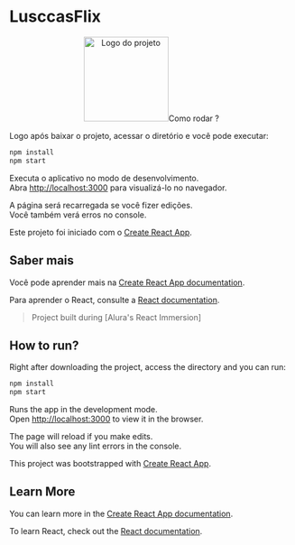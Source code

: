 # LusccasFlix

<p align="center">
  <img alt="Logo do projeto" width="150px" src="https://github.com/luccasadriano/lusccasflix/blob/master/src/assets/img/Logot60.png />
</p>

pt-BR

> Projeto construido durante a [Imersão React da Alura]

## Como rodar ?

Logo após baixar o projeto, acessar o diretório e você pode executar:

```sh
npm install
npm start
```


Executa o aplicativo no modo de desenvolvimento.<br />
Abra [http://localhost:3000](http://localhost:3000) para visualizá-lo no navegador.

A página será recarregada se você fizer edições. <br />
Você também verá erros no console.

Este projeto foi iniciado com o [Create React App](https://github.com/facebook/create-react-app).

## Saber mais

Você pode aprender mais na [Create React App documentation](https://facebook.github.io/create-react-app/docs/getting-started).

Para aprender o React, consulte a [React documentation](https://reactjs.org/).





> Project built during [Alura's React Immersion]

## How to run?

Right after downloading the project, access the directory and you can run:

```sh
npm install
npm start
```
Runs the app in the development mode.<br />
Open [http://localhost:3000](http://localhost:3000) to view it in the browser.

The page will reload if you make edits.<br />
You will also see any lint errors in the console.

This project was bootstrapped with [Create React App](https://github.com/facebook/create-react-app).

## Learn More

You can learn more in the [Create React App documentation](https://facebook.github.io/create-react-app/docs/getting-started).

To learn React, check out the [React documentation](https://reactjs.org/).
